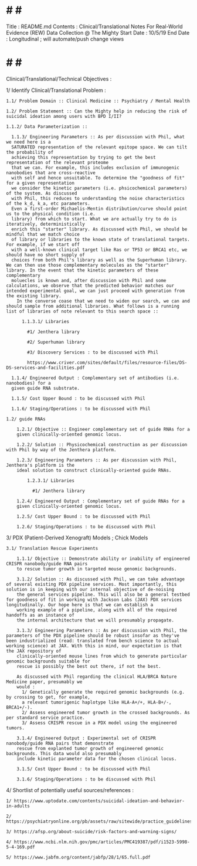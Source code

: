 # # # #

  Title : README.md
  Contents : Clinical/Translational Notes For Real-World Evidence (REW) Data Collection @ The Mighty
  Start Date : 10/5/19
  End Date : Longitudinal ; will automate/push change views

# # # #

Clinical/Translational/Technical Objectives :

1/ Identify Clinical/Translational Problem :

    1.1/ Problem Domain :: Clinical Medicine :: Psychiatry / Mental Health

    1.2/ Problem Statement :: Can the Mighty help in reducing the risk of suicidal ideation among users with BPD I/II?

    1.1.2/ Data Parameterization ::

      1.1.3/ Engineering Parameters :: As per discussion with Phil, what we need here is a
      SATURATED representation of the relevant epitope space. We can tilt the probability of
      achieving this representation by trying to get the best representation of the relevant proteome
      that we can. For example, this includes exclusion of immunogenic nanobodies that are cross-reactive
      with self and hence unsuitable. To determine the "goodness of fit" for a given representation
      we consider the kinetic parameters (i.e. phsicochemical parameters) of the system. As discussed
      with Phil, this reduces to understanding the noise characteristics of the k_d, k_a, etc parameters.
      Even a first-order Michaelis-Mentin distribution/curve should point us to the physical condition (i.e.
      library) from which to start. What we are actually try to do is iteratively, deterministically
      enrich this "starter" library. As discussed with Phil, we should be mindful that we match choice
      of library or libraries to the known state of translational targets. For example, if we start off
      with a well-known clinical target like Ras or TP53 or BRCA1 etc, we should have no short supply of
      choices from both Phil's library as well as the Superhuman library. We can then use those complementary molecules as the "starter" library. In the event that the kinetic parameters of these complementary
      moluecles is known and, after discussion with Phil and some calculations, we observe that the predicted behavior matches our intended experimental goal, we can just proceed with generation from the existing library.
        In the converse coase that we need to widen our search, we can and should sample from additional libraries. What follows is a running list of libraries of note relevant to this search space ::

          1.1.3.1/ Libraries

            #1/ Jenthera library

            #2/ Superhuman library

            #3/ Discovery Services : to be discussed with Phil

            https://www.criver.com/sites/default/files/resource-files/DS-DS-services-and-facilities.pdf

      1.1.4/ Engineered Output : Complementary set of antibodies (i.e. nanobodies) for a
      given guide RNA substrate.

      1.1.5/ Cost Upper Bound : to be discussed with Phil

      1.1.6/ Staging/Operations : to be discussed with Phil

    1.2/ guide RNAs

        1.2.1/ Objective :: Engineer complementary set of guide RNAs for a
        given clinically-oriented genomic locus.

        1.2.2/ Solution :: Physicochemical construction as per discussion with Phil by way of the Jenthera platform.

        1.2.3/ Engineering Parameters :: As per discussion with Phil, Jenthera's platform is the
        ideal solution to construct clinically-oriented guide RNAs.

            1.2.3.1/ Libraries

              #1/ Jenthera library

        1.2.4/ Engineered Output : Complementary set of guide RNAs for a
        given clinically-oriented genomic locus.

        1.2.5/ Cost Upper Bound : to be discussed with Phil

        1.2.6/ Staging/Operations : to be discussed with Phil

3/ PDX (Patient-Derived Xenograft) Models ; Chick Models

    3.1/ Translation Rescue Experiments

        1.1.1/ Objective :: Demonstrate ability or inability of engineered CRISPR nanobody/guide RNA pairs
        to rescue tumor growth in targeted mouse genomic backgrounds.  

        3.1.2/ Solution :: As discussed with Phil, we can take advantage of several existing PDX pipeline services. Most importantly, this solution is in keeping with our internal objective of de-noising
        the general services pipeline. This will also be a general testbed for goodness of fit in working with Jackson Labs (JAX) PDX services longitudinally. Our hope here is that we can establish a
        working example of a pipeline, along with all of the required handoffs as an instance of
        the internal architecture that we will presumably propagate.

        3.1.3/ Engineering Parameters :: As per discussion with Phil, the parameters of the PDX pipeline should be robust insofar as they've been industrialized (read: translated from bench science to actual working science) at JAX. With this in mind, our expectation is that the JAX repository of
        clinically-oriented mouse lines from which to generate particular genomic backgrounds suitable for
        rescue is possibly the best out there, if not the best.

        As discussed with Phil regarding the clinical HLA/BRCA Nature Medicine paper, presumably we
        would :
          1/ Genetically generate the required genomic backgrounds (e.g. by crossing to get, for example,
          a relevant tumorigenic haplotype like HLA-A+/+, HLA-B+/-, BRCA1+/-).
          2/ Assess engineered tumor growth in the crossed backgrounds. As per standard service practice.
          3/ Assess CRISPR rescue in a PDX model using the engineered tumors.

        3.1.4/ Engineered Output : Experimental set of CRISPR nanobody/guide RNA pairs that demonstrate
        rescue from explanted tumor growth of engineered genomic backgrounds. This data would also presumably
        include kinetic parameter data for the chosen clinical locus.

        3.1.5/ Cost Upper Bound : to be discussed with Phil

        3.1.6/ Staging/Operations : to be discussed with Phil


4/ Shortlist of potentially useful sources/references :

    1/ https://www.uptodate.com/contents/suicidal-ideation-and-behavior-in-adults

    2/ https://psychiatryonline.org/pb/assets/raw/sitewide/practice_guidelines/guidelines/suicide.pdf

    3/ https://afsp.org/about-suicide/risk-factors-and-warning-signs/

    4/ https://www.ncbi.nlm.nih.gov/pmc/articles/PMC419387/pdf/i1523-5998-5-4-169.pdf

    5/ https://www.jabfm.org/content/jabfp/28/1/65.full.pdf
